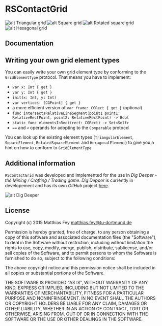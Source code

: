 # RSContactGrid

![alt Triangular grid](../triangular-grid.png)
![alt Square grid](../square-grid.png)
![alt Rotated square grid](../rotated-square-grid.png)
![alt Hexagonal grid](../hexagonal-grid.png)

## Documentation

## Writing your own grid element types

You can easily write your own grid element type by conforming to the `GridElementType` protocol. That means you have to implement:

* `var x: Int { get }`
* `var y: Int { get }`
* `init(x: Int, y: Int)`
* `var vertices: [CGPoint] { get }`
* a more efficient version of `var frame: CGRect { get }` (optional)
* `func intersectsRelativeLineSegment(point1 point1: RelativeRectPoint, point2: RelativeRectPoint) -> Bool`
* `static func elementsInRect(rect: CGRect) -> Set<Self>`
* `==` and `<` operands for adopting to the `Comparable` protocol

You can look up the existing element types (`TriangularElement`, `SquareElement`, `RotatedSquareElement` and `HexagonalElement`) to give you a hint on how to conform to `GridElementType`.

## Additional information

`RSContactGrid` was developed and implemented for the use in *Dig Deeper - the Mining / Crafting / Trading game*. *Dig Depper* is currently in developement and has its own *GitHub* project [here](../../../DigDeeper).

![alt Dig Deeper](../../../DigDeeper/blob/master/logo.png)

## License

Copyright (c) 2015 Matthias Fey <matthias.fey@tu-dortmund.de>

Permission is hereby granted, free of charge, to any person obtaining a copy of this software and associated documentation files (the "Software"), to deal in the Software without restriction, including without limitation the rights to use, copy, modify, merge, publish, distribute, sublicense, and/or sell copies of the Software, and to permit persons to whom the Software is furnished to do so, subject to the following conditions:

The above copyright notice and this permission notice shall be included in all copies or substantial portions of the Software.

THE SOFTWARE IS PROVIDED "AS IS", WITHOUT WARRANTY OF ANY KIND, EXPRESS OR IMPLIED, INCLUDING BUT NOT LIMITED TO THE WARRANTIES OF MERCHANTABILITY, FITNESS FOR A PARTICULAR PURPOSE AND NONINFRINGEMENT. IN NO EVENT SHALL THE AUTHORS OR COPYRIGHT HOLDERS BE LIABLE FOR ANY CLAIM, DAMAGES OR OTHER LIABILITY, WHETHER IN AN ACTION OF CONTRACT, TORT OR OTHERWISE, ARISING FROM, OUT OF OR IN CONNECTION WITH THE SOFTWARE OR THE USE OR OTHER DEALINGS IN THE SOFTWARE.